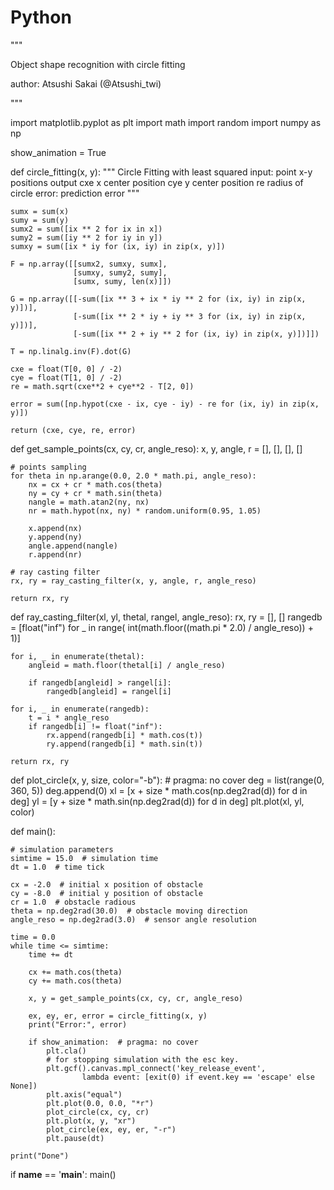 # Python
"""

Object shape recognition with circle fitting

author: Atsushi Sakai (@Atsushi_twi)

"""

import matplotlib.pyplot as plt
import math
import random
import numpy as np

show_animation = True


def circle_fitting(x, y):
    """
    Circle Fitting with least squared
        input: point x-y positions
        output  cxe x center position
                cye y center position
                re  radius of circle
                error: prediction error
    """

    sumx = sum(x)
    sumy = sum(y)
    sumx2 = sum([ix ** 2 for ix in x])
    sumy2 = sum([iy ** 2 for iy in y])
    sumxy = sum([ix * iy for (ix, iy) in zip(x, y)])

    F = np.array([[sumx2, sumxy, sumx],
                  [sumxy, sumy2, sumy],
                  [sumx, sumy, len(x)]])

    G = np.array([[-sum([ix ** 3 + ix * iy ** 2 for (ix, iy) in zip(x, y)])],
                  [-sum([ix ** 2 * iy + iy ** 3 for (ix, iy) in zip(x, y)])],
                  [-sum([ix ** 2 + iy ** 2 for (ix, iy) in zip(x, y)])]])

    T = np.linalg.inv(F).dot(G)

    cxe = float(T[0, 0] / -2)
    cye = float(T[1, 0] / -2)
    re = math.sqrt(cxe**2 + cye**2 - T[2, 0])

    error = sum([np.hypot(cxe - ix, cye - iy) - re for (ix, iy) in zip(x, y)])

    return (cxe, cye, re, error)


def get_sample_points(cx, cy, cr, angle_reso):
    x, y, angle, r = [], [], [], []

    # points sampling
    for theta in np.arange(0.0, 2.0 * math.pi, angle_reso):
        nx = cx + cr * math.cos(theta)
        ny = cy + cr * math.sin(theta)
        nangle = math.atan2(ny, nx)
        nr = math.hypot(nx, ny) * random.uniform(0.95, 1.05)

        x.append(nx)
        y.append(ny)
        angle.append(nangle)
        r.append(nr)

    # ray casting filter
    rx, ry = ray_casting_filter(x, y, angle, r, angle_reso)

    return rx, ry


def ray_casting_filter(xl, yl, thetal, rangel, angle_reso):
    rx, ry = [], []
    rangedb = [float("inf") for _ in range(
        int(math.floor((math.pi * 2.0) / angle_reso)) + 1)]

    for i, _ in enumerate(thetal):
        angleid = math.floor(thetal[i] / angle_reso)

        if rangedb[angleid] > rangel[i]:
            rangedb[angleid] = rangel[i]

    for i, _ in enumerate(rangedb):
        t = i * angle_reso
        if rangedb[i] != float("inf"):
            rx.append(rangedb[i] * math.cos(t))
            ry.append(rangedb[i] * math.sin(t))

    return rx, ry


def plot_circle(x, y, size, color="-b"):  # pragma: no cover
    deg = list(range(0, 360, 5))
    deg.append(0)
    xl = [x + size * math.cos(np.deg2rad(d)) for d in deg]
    yl = [y + size * math.sin(np.deg2rad(d)) for d in deg]
    plt.plot(xl, yl, color)


def main():

    # simulation parameters
    simtime = 15.0  # simulation time
    dt = 1.0  # time tick

    cx = -2.0  # initial x position of obstacle
    cy = -8.0  # initial y position of obstacle
    cr = 1.0  # obstacle radious
    theta = np.deg2rad(30.0)  # obstacle moving direction
    angle_reso = np.deg2rad(3.0)  # sensor angle resolution

    time = 0.0
    while time <= simtime:
        time += dt

        cx += math.cos(theta)
        cy += math.cos(theta)

        x, y = get_sample_points(cx, cy, cr, angle_reso)

        ex, ey, er, error = circle_fitting(x, y)
        print("Error:", error)

        if show_animation:  # pragma: no cover
            plt.cla()
            # for stopping simulation with the esc key.
            plt.gcf().canvas.mpl_connect('key_release_event',
                    lambda event: [exit(0) if event.key == 'escape' else None])
            plt.axis("equal")
            plt.plot(0.0, 0.0, "*r")
            plot_circle(cx, cy, cr)
            plt.plot(x, y, "xr")
            plot_circle(ex, ey, er, "-r")
            plt.pause(dt)

    print("Done")


if __name__ == '__main__':
    main()

